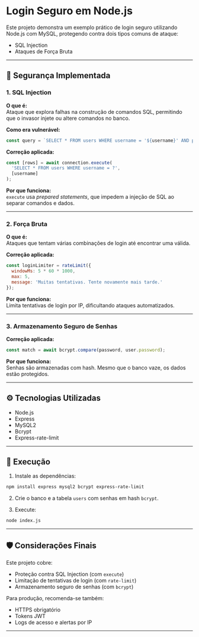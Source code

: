 # Login Seguro em Node.js

Este projeto demonstra um exemplo prático de login seguro utilizando Node.js com MySQL, protegendo contra dois tipos comuns de ataque:

- SQL Injection
- Ataques de Força Bruta

---

## 🔐 Segurança Implementada

### 1. SQL Injection

**O que é:**  
Ataque que explora falhas na construção de comandos SQL, permitindo que o invasor injete ou altere comandos no banco.

**Como era vulnerável:**

```javascript
const query = `SELECT * FROM users WHERE username = '${username}' AND password = '${password}'`;
```

**Correção aplicada:**

```javascript
const [rows] = await connection.execute(
  'SELECT * FROM users WHERE username = ?',
  [username]
);
```

**Por que funciona:**  
`execute` usa *prepared statements*, que impedem a injeção de SQL ao separar comandos e dados.

---

### 2. Força Bruta

**O que é:**  
Ataques que tentam várias combinações de login até encontrar uma válida.

**Correção aplicada:**

```javascript
const loginLimiter = rateLimit({
  windowMs: 5 * 60 * 1000,
  max: 5,
  message: 'Muitas tentativas. Tente novamente mais tarde.'
});
```

**Por que funciona:**  
Limita tentativas de login por IP, dificultando ataques automatizados.

---

### 3. Armazenamento Seguro de Senhas

**Correção aplicada:**

```javascript
const match = await bcrypt.compare(password, user.password);
```

**Por que funciona:**  
Senhas são armazenadas com hash. Mesmo que o banco vaze, os dados estão protegidos.

---

## ⚙️ Tecnologias Utilizadas

- Node.js
- Express
- MySQL2
- Bcrypt
- Express-rate-limit

---

## 🚀 Execução

1. Instale as dependências:

```bash
npm install express mysql2 bcrypt express-rate-limit
```

2. Crie o banco e a tabela `users` com senhas em hash `bcrypt`.

3. Execute:

```bash
node index.js
```

---

## 🛡️ Considerações Finais

Este projeto cobre:

- Proteção contra SQL Injection (com `execute`)
- Limitação de tentativas de login (com `rate-limit`)
- Armazenamento seguro de senhas (com `bcrypt`)

Para produção, recomenda-se também:

- HTTPS obrigatório
- Tokens JWT
- Logs de acesso e alertas por IP

---
